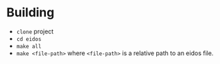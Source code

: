 # Building

* `clone` project
* `cd eidos`
* `make all`
* `make <file-path>` where `<file-path>` is a relative path to an eidos file.
